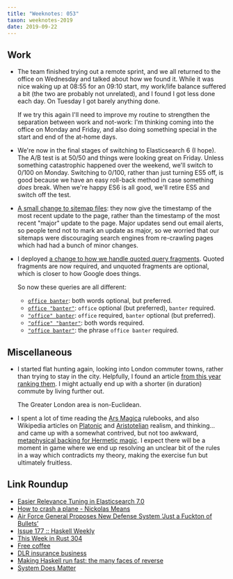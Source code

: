 ```yaml
---
title: "Weeknotes: 053"
taxon: weeknotes-2019
date: 2019-09-22
---
```


## Work

- The team finished trying out a remote sprint, and we all returned to
  the office on Wednesday and talked about how we found it.  While it
  was nice waking up at 08:55 for an 09:10 start, my work/life balance
  suffered a bit (the two are probably not unrelated), and I found I
  got less done each day.  On Tuesday I got barely anything done.

  If we try this again I'll need to improve my routine to strengthen
  the separation between work and not-work: I'm thinking coming into
  the office on Monday and Friday, and also doing something special in
  the start and end of the at-home days.

- We're now in the final stages of switching to Elasticsearch 6 (I
  hope).  The A/B test is at 50/50 and things were looking great on
  Friday.  Unless something catastrophic happened over the weekend,
  we'll switch to 0/100 on Monday.  Switching to 0/100, rather than
  just turning ES5 off, is good because we have an easy roll-back
  method in case something *does* break.  When we're happy ES6 is all
  good, we'll retire ES5 and switch off the test.

- [A small change to sitemap files][]: they now give the timestamp of
  the most recent update to the page, rather than the timestamp of the
  most recent "major" update to the page.  Major updates send out
  email alerts, so people tend not to mark an update as major, so we
  worried that our sitemaps were discouraging search engines from
  re-crawling pages which had had a bunch of minor changes.

- I deployed [a change to how we handle quoted query fragments][].
  Quoted fragments are now required, and unquoted fragments are
  optional, which is closer to how Google does things.

  So now these queries are all different:

  - [`office banter`](https://www.gov.uk/search/all?keywords=office+banter&order=relevance): both words optional, but preferred.
  - [`office "banter"`](https://www.gov.uk/search/all?keywords=office+%22banter%22&order=relevance): `office` optional (but preferred), `banter` required.
  - [`"office" banter`](https://www.gov.uk/search/all?keywords=%22office%22+banter&order=relevance): `office` required, `banter` optional (but preferred).
  - [`"office" "banter"`](https://www.gov.uk/search/all?keywords=%22office%22+%22banter%22&order=relevance): both words required.
  - [`"office banter"`](https://www.gov.uk/search/all?keywords=%22office+banter%22&order=relevance): the phrase `office banter` required.

[A small change to sitemap files]: https://github.com/alphagov/search-api/pull/1692
[a change to how we handle quoted query fragments]: https://github.com/alphagov/search-api/pull/1686

## Miscellaneous

- I started flat hunting again, looking into London commuter towns,
  rather than trying to stay in the city.  Helpfully, I found an
  article [from this year ranking them][].  I might actually end up
  with a shorter (in duration) commute by living further out.

  The Greater London area is non-Euclidean.

- I spent a lot of time reading the [Ars Magica][] rulebooks, and also
  Wikipedia articles on [Platonic][] and [Aristotelian][] realism, and
  thinking... and came up with a somewhat contrived, but not too
  awkward, [metaphysical backing for Hermetic magic][].  I expect
  there will be a moment in game where we end up resolving an unclear
  bit of the rules in a way which contradicts my theory, making the
  exercise fun but ultimately fruitless.

[from this year ranking them]: https://www.totallymoney.com/commuter-hotspots/information/
[Ars Magica]: https://en.wikipedia.org/wiki/Ars_Magica
[Platonic]: https://en.wikipedia.org/wiki/Platonic_realism
[Aristotelian]: https://en.wikipedia.org/wiki/Aristotle%27s_theory_of_universals
[metaphysical backing for Hermetic magic]: hermetic-metaphysics.html

## Link Roundup

- [Easier Relevance Tuning in Elasticsearch 7.0](https://www.elastic.co/blog/easier-relevance-tuning-elasticsearch-7-0)
- [How to crash a plane - Nickolas Means](https://vimeo.com/showcase/4045988/video/173246615)
- [Air Force General Proposes New Defense System ‘Just a Fuckton of Bullets’](https://thehardtimes.net/harddrive/air-force-general-proposes-new-defense-system-just-a-fuckton-of-bullets/)
- [Issue 177 :: Haskell Weekly](https://haskellweekly.news/issues/177.html)
- [This Week in Rust 304](https://this-week-in-rust.org/blog/2019/09/17/this-week-in-rust-304/)
- [Free coffee](https://blog.plover.com/law/free-coffee.html)
- [DLR insurance business](https://blog.plover.com/misc/dlr-insurance-business.html)
- [Making Haskell run fast: the many faces of reverse](https://blog.poisson.chat/posts/2019-09-13-reverse.html)
- [System Does Matter](http://www.indie-rpgs.com/_articles/system_does_matter.html)
